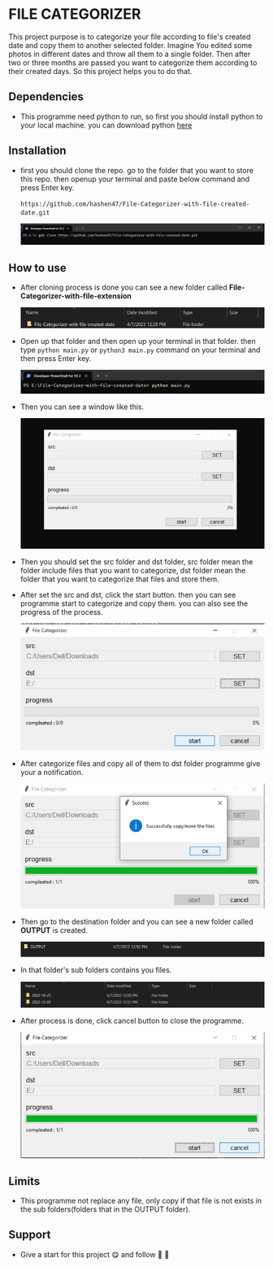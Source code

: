 # FILE CATEGORIZER

This project purpose is to categorize your file according to file's created date and copy them to another selected folder. Imagine You edited some photos in different dates and throw all them to a single folder. Then after two or three months are passed you want to categorize them according to their created days. So this project helps you to do that.

## Dependencies

- This programme need python to run, so first you should install python to your local machine. you can download python [here](https://www.python.org/downloads/)

## Installation

- first you should clone the repo. go to the folder that you want to store this repo. then openup your terminal and paste below command and press Enter key.

    ```https://github.com/hashen47/File-Categorizer-with-file-created-date.git```

    ![1](images/1.jpg)

## How to use

- After cloning process is done you can see a new folder called **File-Categorizer-with-file-extension**

    ![2](images/2.jpg)

- Open up that folder and then open up your terminal in that folder. then type `python main.py` or `python3 main.py` command on your terminal and then press Enter key.

    ![3](images/3.jpg)

- Then you can see a window like this.

    ![4](images/4.jpg)

- Then you should set the src folder and dst folder, src folder mean the folder include files that you want to categorize, dst folder mean the folder that you want to categorize that files and store them.

- After set the src and dst, click the start button. then you can see programme start to categorize and copy them. you can also see the progress of the process.

    ![5](images/5.png)

- After categorize files and copy all of them to dst folder programme give your a notification.

    ![6](images/6.png)

- Then go to the destination folder and you can see a new folder called **OUTPUT** is created.

    ![7](images/7.jpg)

- In that folder's sub folders contains you files.

    ![8](images/8.jpg)

- After process is done, click cancel button to close the programme.

    ![9](images/9.png)

## Limits

- This programme not replace any file, only copy if that file is not exists in the sub folders(folders that in the OUTPUT folder).

## Support

- Give a start for this project :yum: and follow :cowboy_hat_face: :partying_face: